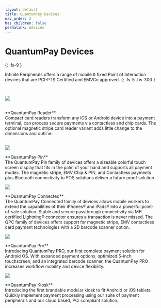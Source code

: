 ```yaml
---
layout: default
title: QuantumPay Devices
nav_order: 2
has_children: false
permalink: devices
---
```


# QuantumPay Devices
{: .fs-9 }

Infinite Peripherals offers a range of mobile & fixed Point of Interaction devices that are PCI-PTS Certified and EMVCo approved.
{: .fs-5 .fw-300 }


<br>
<p align="left">
  <img src="https://www.infineadev.com/lucas/qpay/reader.png" />
</p>
<br>
**QuantumPay Reader** <br>
Compact card readers transform any iOS or Android device into a payment terminal, can process secure payments via contactless and chip cards. The optional magnetic stripe card reader variant adds little change to the dimensions and outline.

<br>
<br>
<p align="left">
  <img src="https://www.infineadev.com/lucas/qpay/pin.png" />
</p>
**QuantumPay Pin** <br>
The QuantumPay Pin family of devices offers a sizeable colorful touch screen display that fits in the palm of your hand and supports all payment modes. The magnetic stripe, EMV Chip & PIN, and Contactless payments plus Bluetooth connectivity to POS solutions deliver a future proof solution.

<br>
<p align="left">
  <img src="https://www.infineadev.com/lucas/qpay/connected.png" />
</p>
**QuantumPay Connected** <br>
The QuantumPay Connected family of devices allows mobile workers to extend the capabilities of their iPhones® and iPads® into a powerful point-of-sale solution. Stable and secure passthrough connectivity via MFI certified Lightning® connector ensures a transaction is never missed. The QPC family of devices offers support for magnetic stripe, EMV contactless card payment technologies with a 2D barcode scanner option.

<br>
<p align="left">
  <img src="https://www.infineadev.com/lucas/qpay/all-in-one.png" />
</p>
**QuantumPay Pro** <br>
Introducing QuantumPay PRO, our first complete payment solution for Android OS. With expanded payment options, optimized 5-inch touchscreen, and an integrated barcode scanner, the QuantumPay PRO increases workflow mobility and device flexibility.

<br>
<p align="left">
  <img src="https://www.infineadev.com/lucas/qpay/kiosk.png" />
</p>
**QuantumPay Kiosk** <br>
Introducing the first brandable modular kiosk to fit Android or iOS tablets. Quickly implement payment processing using our suite of payment peripherals and our cloud based, PCI compliant solution.
